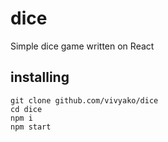 # dice
Simple dice game written on React
## installing 
```
git clone github.com/vivyako/dice
cd dice
npm i
npm start
```
